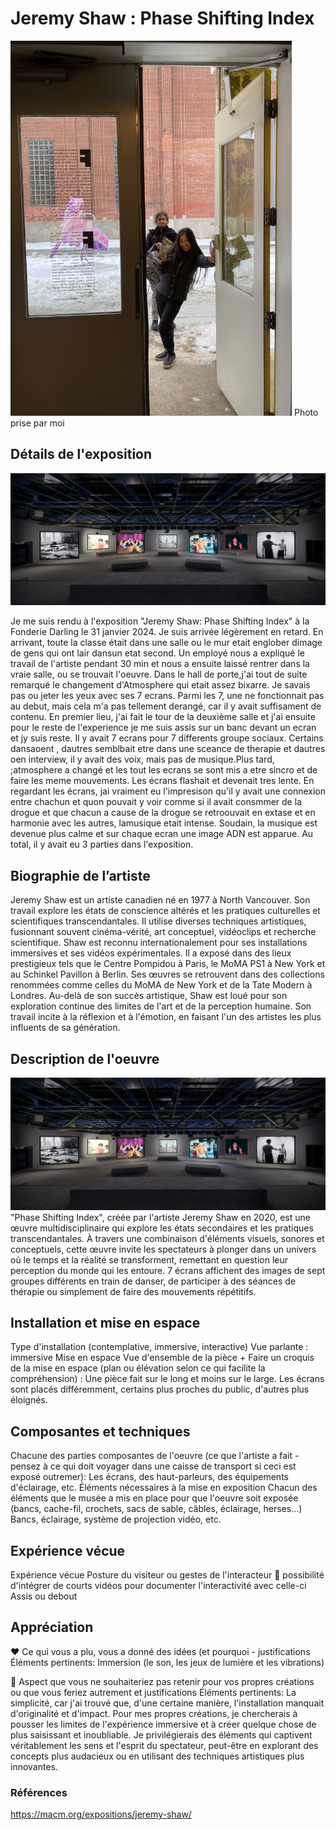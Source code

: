 # Jeremy Shaw : Phase Shifting Index
<img src="https://github.com/Sabrina2828/H24_V11_inspirations_GAGNE/blob/main/JEREMY_SHAW_phase_shifting_index/medias/photo_prise_par_moi.jpeg?raw=true" width="450" height="600">
Photo prise par moi

## Détails de l'exposition

![image](https://github.com/Sabrina2828/H24_V11_inspirations_GAGNE/blob/main/JEREMY_SHAW_phase_shifting_index/medias/affiche_expo_a.jpg?raw=true)


Je me suis rendu à l'exposition "Jeremy Shaw: Phase Shifting Index" à la Fonderie Darling le 31 janvier 2024. Je suis arrivée légèrement en retard. En arrivant, toute la classe était dans une salle ou le mur etait englober dimage de gens qui ont lair dansun etat second. Un employé nous a expliqué le travail de l'artiste pendant 30 min et nous a ensuite laissé rentrer dans la vraie salle, ou se trouvait l'oeuvre. Dans le hall de porte,j'ai tout de suite remarqué le changement d'Atmosphere qui etait assez bixarre. Je savais pas ou jeter les yeux avec ses 7 ecrans. Parmi les 7, une ne fonctionnait pas au debut, mais cela m'a pas tellement derangé, car il y avait suffisament de contenu. En premier lieu, j'ai fait le tour de la deuxième salle et j'ai ensuite pour le reste de l'experience je me suis assis sur un banc devant un ecran et jy suis reste. Il y avait 7 ecrans pour 7 differents groupe sociaux. Certains dansaoent , dautres semblbait etre dans une sceance de therapie et dautres oen interview, il y avait des voix, mais pas de musique.Plus tard, ;atmosphere a changé et les tout les ecrans se sont mis a etre sincro et de faire les meme mouvements. Les écrans flashait et devenait tres lente. En regardant les écrans, jai vraiment eu l'impresison qu'il y avait une connexion entre chachun et quon pouvait y voir comme si il avait consmmer de la drogue et que chacun a cause de la drogue se retroouvait en extase et en harmonie avec les autres, lamusique etait intense. Soudain, la musique est devenue plus calme et sur chaque ecran une image ADN est apparue. Au total, il y avait eu 3 parties dans l'exposition.

## Biographie de l’artiste

Jeremy Shaw est un artiste canadien né en 1977 à North Vancouver. Son travail explore les états de conscience altérés et les pratiques culturelles et scientifiques transcendantales. Il utilise diverses techniques artistiques, fusionnant souvent cinéma-vérité, art conceptuel, vidéoclips et recherche scientifique. Shaw est reconnu internationalement pour ses installations immersives et ses vidéos expérimentales. Il a exposé dans des lieux prestigieux tels que le Centre Pompidou à Paris, le MoMA PS1 à New York et au Schinkel Pavillon à Berlin. Ses œuvres se retrouvent dans des collections renommées comme celles du MoMA de New York et de la Tate Modern à Londres. Au-delà de son succès artistique, Shaw est loué pour son exploration continue des limites de l'art et de la perception humaine. Son travail incite à la réflexion et à l'émotion, en faisant l'un des artistes les plus influents de sa génération.

## Description de l'oeuvre
![image](https://github.com/Sabrina2828/H24_V11_inspirations_GAGNE/blob/main/JEREMY_SHAW_phase_shifting_index/medias/affiche_expo_a.jpg?raw=true)
"Phase Shifting Index", créée par l'artiste Jeremy Shaw en 2020, est une œuvre multidisciplinaire qui explore les états secondaires et les pratiques transcendantales. À travers une combinaison d'éléments visuels, sonores et conceptuels, cette œuvre invite les spectateurs à plonger dans un univers où le temps et la réalité se transforment, remettant en question leur perception du monde qui les entoure.
7 écrans affichent des images de sept groupes différents en train de danser, de participer à des séances de thérapie ou simplement de faire des mouvements répétitifs.

## Installation et mise en espace
Type d'installation (contemplative, immersive, interactive)	Vue parlante : 
immersive
Mise en espace	Vue d'ensemble de la pièce + Faire un croquis de la mise en espace (plan ou élévation selon ce qui facilite la compréhension) :
Une pièce fait sur le long et moins sur le large. Les écrans sont placés différemment, certains plus proches du public, d'autres plus éloignés.
## Composantes et techniques
Chacune des parties composantes de l'oeuvre (ce que l'artiste a fait - pensez à ce qui doit voyager dans une caisse de transport si ceci est exposé outremer):
Les écrans, des haut-parleurs, des équipements d'éclairage, etc.
Éléments nécessaires à la mise en exposition	Chacun des éléments que le musée a mis en place pour que l'oeuvre soit exposée (bancs, cache-fil, crochets, sacs de sable, câbles, éclairage, herses...)
Bancs, éclairage, système de projection vidéo, etc.
## Expérience vécue

Expérience vécue	Posture du visiteur ou gestes de l'interacteur 🎥 possibilité d'intégrer de courts vidéos pour documenter l'interactivité avec celle-ci
Assis ou debout
## Appréciation
❤️ Ce qui vous a plu, vous a donné des idées (et pourquoi - justifications	Éléments pertinents: 
Immersion (le son, les jeux de lumière et les vibrations)

🤔 Aspect que vous ne souhaiteriez pas retenir pour vos propres créations ou que vous feriez autrement et justifications	Éléments pertinents: La simplicité, car j'ai trouvé que, d'une certaine manière, l'installation manquait d'originalité et d'impact. Pour mes propres créations, je chercherais à pousser les limites de l'expérience immersive et à créer quelque chose de plus saisissant et inoubliable. Je privilégierais des éléments qui captivent véritablement les sens et l'esprit du spectateur, peut-être en explorant des concepts plus audacieux ou en utilisant des techniques artistiques plus innovantes.


### Références
https://macm.org/expositions/jeremy-shaw/
